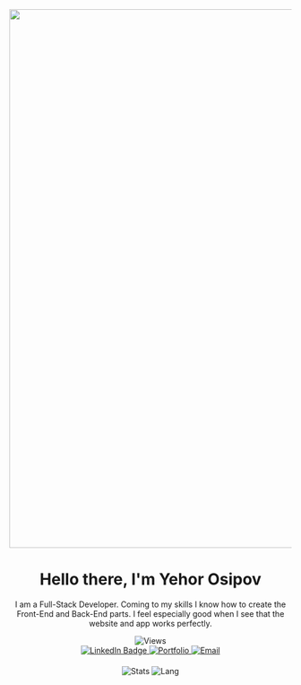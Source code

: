 <div id="logo" align="center">
    <img src="https://www.dropbox.com/scl/fi/87xs4y6r8xkkaop6a9sur/80s-synthwave-aesthetic-cover-5uac1oe9a997n5g7.jpg?rlkey=2ybebnpccuv18hhv4nzm7kx9j&raw=1" width="960" />  
</div>

<div id="header" align="center">
  <h1>Hello there, I'm Yehor Osipov</h1>
  <p>I am a Full-Stack Developer. Coming to my skills I know how to create the Front-End and Back-End parts. I feel especially good when I see that the website and app works perfectly.</p>
<img src="https://visitcount.itsvg.in/api?id=deadnord&label=Profile%20Views&color=11&icon=3&pretty=true" alt="Views"/>
</div> 

<div id="badges" align="center" style="margin-bottom: 20px;">
  <a href="https://www.linkedin.com/in/yegor-osipov-eod/">
    <img src="https://img.shields.io/badge/-LinkedIn-blue?style=flat&logo=Linkedin&logoColor=white" alt="LinkedIn Badge"/>
  </a>
<a href="https://eod-portfolio.netlify.app/">
    <img src="https://img.shields.io/badge/Portfolio-grey?style=flat&logo=readme" alt="Portfolio"/>
  </a>
    <a href="mailto:eosipopo@gmail.com">
    <img src="https://img.shields.io/badge/-Gmail-c14438?style=flat&logo=Gmail&logoColor=white" alt="Email"/>
  </a>
</div>
<div id="charts" align="center">
<img src="https://github-readme-stats.vercel.app/api/top-langs/?username=deadnord&layout=pie&langs_count=21&theme=tokyonight&hide_progress=false" alt="Stats"/>
<img src="https://github-readme-stats.vercel.app/api?username=deadnord&theme=transparent&show_icons=true" alt="Lang"/>
</div>
